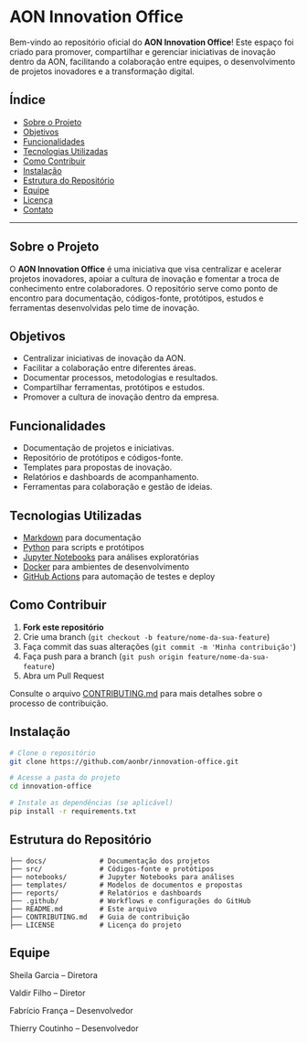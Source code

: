 # AON Innovation Office

Bem-vindo ao repositório oficial do **AON Innovation Office**! Este espaço foi criado para promover, compartilhar e gerenciar iniciativas de inovação dentro da AON, facilitando a colaboração entre equipes, o desenvolvimento de projetos inovadores e a transformação digital.

## Índice

- [Sobre o Projeto](#sobre-o-projeto)
- [Objetivos](#objetivos)
- [Funcionalidades](#funcionalidades)
- [Tecnologias Utilizadas](#tecnologias-utilizadas)
- [Como Contribuir](#como-contribuir)
- [Instalação](#instalação)
- [Estrutura do Repositório](#estrutura-do-repositório)
- [Equipe](#equipe)
- [Licença](#licença)
- [Contato](#contato)

---

## Sobre o Projeto

O **AON Innovation Office** é uma iniciativa que visa centralizar e acelerar projetos inovadores, apoiar a cultura de inovação e fomentar a troca de conhecimento entre colaboradores. O repositório serve como ponto de encontro para documentação, códigos-fonte, protótipos, estudos e ferramentas desenvolvidas pelo time de inovação.

## Objetivos

- Centralizar iniciativas de inovação da AON.
- Facilitar a colaboração entre diferentes áreas.
- Documentar processos, metodologias e resultados.
- Compartilhar ferramentas, protótipos e estudos.
- Promover a cultura de inovação dentro da empresa.

## Funcionalidades

- Documentação de projetos e iniciativas.
- Repositório de protótipos e códigos-fonte.
- Templates para propostas de inovação.
- Relatórios e dashboards de acompanhamento.
- Ferramentas para colaboração e gestão de ideias.

## Tecnologias Utilizadas

- [Markdown](https://www.markdownguide.org/) para documentação
- [Python](https://www.python.org/) para scripts e protótipos
- [Jupyter Notebooks](https://jupyter.org/) para análises exploratórias
- [Docker](https://www.docker.com/) para ambientes de desenvolvimento
- [GitHub Actions](https://github.com/features/actions) para automação de testes e deploy

## Como Contribuir

1. **Fork este repositório**
2. Crie uma branch (`git checkout -b feature/nome-da-sua-feature`)
3. Faça commit das suas alterações (`git commit -m 'Minha contribuição'`)
4. Faça push para a branch (`git push origin feature/nome-da-sua-feature`)
5. Abra um Pull Request

Consulte o arquivo [CONTRIBUTING.md](CONTRIBUTING.md) para mais detalhes sobre o processo de contribuição.

## Instalação

```bash
# Clone o repositório
git clone https://github.com/aonbr/innovation-office.git

# Acesse a pasta do projeto
cd innovation-office

# Instale as dependências (se aplicável)
pip install -r requirements.txt
```

## Estrutura do Repositório

```plaintext
├── docs/             # Documentação dos projetos
├── src/              # Códigos-fonte e protótipos
├── notebooks/        # Jupyter Notebooks para análises
├── templates/        # Modelos de documentos e propostas
├── reports/          # Relatórios e dashboards
├── .github/          # Workflows e configurações do GitHub
├── README.md         # Este arquivo
├── CONTRIBUTING.md   # Guia de contribuição
├── LICENSE           # Licença do projeto

```

## Equipe

Sheila Garcia – Diretora

Valdir Filho – Diretor

Fabrício França – Desenvolvedor

Thierry Coutinho – Desenvolvedor
